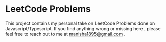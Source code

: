 # LeetCode Problems
This project contains my personal take on LeetCode Problems done on Javascript/Typescript.
If you find anything wrong or missing here , please feel free to reach out to me at [manisha1895@gmail.com](mailto:manisha1895@gmail.com) .



